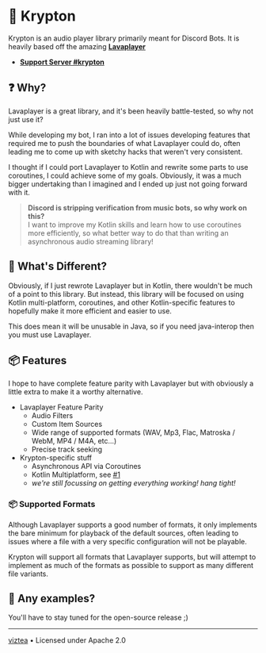 # 🎹 Krypton

Krypton is an audio player library primarily meant for Discord Bots.
It is heavily based off the amazing [**Lavaplayer**](https://github.com/sedmelluq/lavaplayer)

- [**Support Server #krypton**](https://discord.gg/Vkbmb8kuH4)

## ❓ Why?

Lavaplayer is a great library, and it's been heavily battle-tested, so why not just use it?

While developing my bot, I ran into a lot of issues developing features that required me to push the boundaries of what
Lavaplayer could do, often leading me to come up with sketchy hacks that weren't very consistent.

I thought if I could port Lavaplayer to Kotlin and rewrite some parts to use coroutines, I could achieve some of my
goals. Obviously, it was a much bigger undertaking than I imagined and I ended up just not going forward with it.

> **Discord is stripping verification from music bots, so why work on this?**   
> I want to improve my Kotlin skills and learn how to use coroutines more efficiently, so what better way to do that
> than writing an asynchronous audio streaming library!

## 🤔 What's Different?

Obviously, if I just rewrote Lavaplayer but in Kotlin, there wouldn't be much of a point to this library. But instead,
this library will be focused on using Kotlin multi-platform, coroutines, and other Kotlin-specific features to hopefully
make it more efficient and easier to use.

This does mean it will be unusable in Java, so if you need java-interop then you must use Lavaplayer.

## 📦 Features

I hope to have complete feature parity with Lavaplayer but with obviously a little extra to make it a worthy alternative.

- Lavaplayer Feature Parity
    - Audio Filters
    - Custom Item Sources
    - Wide range of supported formats (WAV, Mp3, Flac, Matroska / WebM, MP4 / M4A, etc...)
    - Precise track seeking
- Krypton-specific stuff
  - Asynchronous API via Coroutines
  - Kotlin Multiplatform, see [#1](https://github.com/krypton-lib/krypton/issues/1)
  - _we're still focussing on getting everything working! hang tight!_

### 📦 Supported Formats

Although Lavaplayer supports a good number of formats, it only implements the bare minimum for playback of the default sources,
often leading to issues where a file with a very specific configuration will not be playable.

Krypton will support all formats that Lavaplayer supports, but will attempt to implement as much of the formats as possible to
support as many different file variants.

## 🚀 Any examples?

You'll have to stay tuned for the open-source release ;)

<!--
We do have two demo projects, one using [Kord](https://kord.dev) and another using [JDA](https://jda.wiki).

> [!WARNING]
> The Kord demo is still being used as a playground & debug area, I recommend looking at the JDA demo for now.

- [JDA](demo-jda)
- [Kord](demo-kord) 
-->

---

[viztea](https://vzt.gay) &bull; Licensed under Apache 2.0
